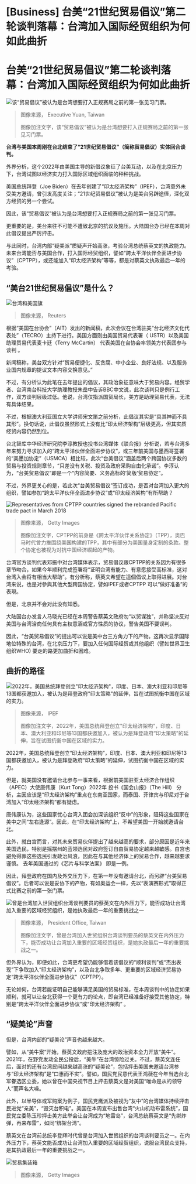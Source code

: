# [Business] 台美“21世纪贸易倡议”第二轮谈判落幕：台湾加入国际经贸组织为何如此曲折

#  台美“21世纪贸易倡议”第二轮谈判落幕：台湾加入国际经贸组织为何如此曲折


![该“贸易倡议”被认为是台湾想要打入正规赛局之前的第一张见习门票。](_128357245_whatsubject.jpg)

> 图像来源，  Executive Yuan, Taiwan
>
> 图像加注文字，该“贸易倡议”被认为是台湾想要打入正规赛局之前的第一张见习门票。

**台湾与美国本周刚在台北结束了“21世纪贸易倡议”（简称贸易倡议）实体回合谈判。**

外界分析，这个2022年由美国主导的新倡议象征了台美互动，以及在北京压力下，台湾试图以经济实力打入国际区域组织面临的种种挑战。

美国总统拜登（Joe Biden）在去年创建了“印太经济架构”（IPEF），台湾意外未受美方邀请，曾引发高度关注；“21世纪贸易倡议”被认为是美台另辟途径，深化双方经贸的另一个尝试。

因此，该“贸易倡议”被认为是台湾想要打入正规赛局之前的第一张见习门票。

更重要的是，美台来往不可能不遭致北京的抗议及施压。大陆国台办已经在本周对此倡议提出严厉抨击。

与此同时，台湾内部“疑美派”质疑声开始高涨，考验台湾总统蔡英文的执政能力。未来台湾能否与美国合作，打入国际经贸组织，譬如“跨太平洋伙伴全面进步协议”（CPTPP），或还能加入“印太经济架构”等等，都是对蔡英文执政最后一年的考验。

##  “美台21世纪贸易倡议”是什么？

![台湾和美国旗](_119171045_2c63c807-afa3-475f-82b0-a7872c5aca45.jpg)

> 图像来源，  Reuters

根据“美国在台协会”（AIT）发出的新闻稿，此次会议在台湾驻美“台北经济文化代表处”（TECRO）主持下进行。美国方面则由美国贸易代表署（ USTR）以及美国助理贸易代表麦卡廷（Terry McCartin） 代表美国在台协会率领美方代表团参与谈判  。

新闻稿称，美台双方针对“贸易便捷化、反贪腐、中小企业、良好法规、以及服务业国内规章的提议文本内容交换意见。”

不过，有分析认为此笔在去年提出的倡议，其政治象征意味大于贸易内容。经贸学者、台湾南台科技大学助理教授朱岳中告诉BBC中文说，此次谈判只是例行工作，双方谈判层级过低。他说，台湾仅指派国贸局长，美方是助理贸易代表，无法有具体结果。

不过，根据澳大利亚国立大学讲师宋文笛之前分析，此倡议其实是“具其神而不具其形”。换句话说，此倡议虽然形式上没有比“印太经济架构”层级更高，但其实质经贸内容仍然到位。

台北智库中华经济研究院李淳教授也投书台湾媒体《联合报》分析说，若与台湾多年来努力寻求加入的“跨太平洋伙伴全面进步协议”，或三年前美国与墨西哥签署的“美墨加协定”（USMCA）相比较，此次“台美倡议”涵盖后两个跨国协议多数的贸易与投资规则章节，“只差没有关税、投资及政府采购自由化承诺”。李淳认为，“台美贸易倡议”即是一个“内容简要、义务高标的‘简版’贸易协定”。

不过，外界更关心的是，若此次“台美贸易倡议”签订成功，是否对台湾加入更大的组织，譬如参加“跨太平洋伙伴全面进步协议”或“印太经济架构”有所帮助？

![Representatives from CPTPP countries signed the rebranded Pacific trade pact in March 2018](_120664501_cptppfamily.jpg)

> 图像来源，  Getty Images
>
> 图像加注文字，CPTPP的前身是《跨太平洋伙伴关系协定》（TPP），奥巴马时代曾力推围绕美国构建的TPP，其中有部分为美国量身定制的条款。整个协定也被视为对抗中国经济崛起的产物。

台湾官方谈判代表邓振中对台湾媒体表示，贸易倡议跟CPTPP的关系因为有很多章节吻合，如果今年顺利完成签署将“证明台湾有能力、有意愿接受高标准，这对台湾入会将有相当大帮助”。有分析称，蔡英文希望在這個倡议上取得进展。对台湾来说，也是对參與其他大型跨国协定，譬如IPEF或者CPTPP 可以“做好准备”的表現。

但是，北京并不会对此没有知悉。

大陆国台办发言人马晓光已经在本周警告蔡英文政府勿“以贸谋独”，并称坚决反对美国与台湾洽商任何具有主权意涵或官方性质的协议，警告美国不要误判。

因此，“台美贸易倡议”的提出可以说是美中台三方角力下的产物。这再次显示国际地位特殊的台湾，在北京压力下，要加入任何国际经贸或其他组织（譬如世界卫生组织WHO) 要走的路更加曲折和困难。

##  曲折的路径

![2022年，美国总统拜登创立"印太经济架构"，印度、日本、澳大利亚和印尼等13国都获邀加入，被认为是拜登政府"印太策略"的延伸，旨在试图抗衡中国在区域的实力。](_128357247_whatsubject.jpg)

> 图像来源，  IPEF
>
> 图像加注文字，2022年，美国总统拜登创立"印太经济架构"，印度、日本、澳大利亚和印尼等13国都获邀加入，被认为是拜登政府“印太策略”的延伸，旨在试图抗衡中国在区域的实力。

2022年，美国总统拜登创立“印太经济架构”，印度、日本、澳大利亚和印尼等13国都获邀加入，被认为是拜登政府“印太策略”的延伸，试图抗衡中国在区域的实力。

但是，就美国没有邀请台北参与一事来看，根据前美国驻亚太经济合作组织（APEC）大使唐伟康（Kurt Tong）2022年 投书《国会山报》（The Hill）  分析，主因应该是“印太经济架构”重点在东南亚国家，而泰国、菲律宾与印尼对于台湾加入“印太经济架构”都有疑虑。

唐伟康认为，这些国家忧心台湾入团会加深该组织“反中”的形象，阻碍这些国家在美中之间“左右逢源”。因此，在“印太经济架构”上，不希望美国一开始就邀请台北。

此外，就白宫而言，对其未来贸易伙伴提出了越来越高的要求，部分原因是近年来美国选民，特别是摇摆州的蓝领选民对政府签订自由贸易协定越来越敏感。白宫也避免得罪这些选民引发政治风浪，因此在与其他经济体上的贸易合作，越来越要求谨慎。 去年美国通过的《芯片与科学法案》  即是一例。

因此，拜登政府在国内及外交压力下，在第一年没有邀请台北，而另辟“台美贸易倡议”。后者可以说是妥协下的产物，有如奥运会一样，先以“表演赛形式”取得正式比赛之前的第一张门票。

![曾是台湾加入世贸组织台湾谈判要员的蔡英文在内外压力下，能否成功让台湾加入重要的区域经贸组织，是她执政最后一年的重要挑战之一](_128357249_whatsubject.jpg)

> 图像来源，  President Office, Taiwan
>
> 图像加注文字，曾是台湾加入世贸组织台湾谈判要员的蔡英文在内外压力下，能否成功让台湾加入重要的区域经贸组织，是她执政最后一年的重要挑战之一。

但外界认为，即便如此，台湾更希望仍能够借着该倡议的“顺利谈判”或“杰出表现”下争取加入“印太经济架构”，以及台北争取多年、更重要的区域经济贸易协定“跨太平洋伙伴全面进步协议”（CPTPP）。

无论如何，台湾若能证明自己能够满足美国的贸易标准，在本周谈判中的协定如果顺利，就可以让台北获得一个更有力的论点，即台湾已经准备好接受其他协定，特别是“跨太平洋伙伴全面进步协议”或“印太经济架构” 。

##  “疑美论”声音

但是，台湾内部的“疑美论”声音也越来越大。

譬如，从“美牛案”开始，蔡英文政府挹注及庞大的政治资本全力开放“美牛”。2021年，在野党发动全民公投后，“美牛”在台湾惊险过关。不过，蔡英文连任后，面对的还有台湾民间越来越高涨的“疑美论”，包括抨击美国未邀请台湾参与“印太经济架构”是“口惠而不实”。譬如，国民党民意代表王鸿薇在今年当选台北军眷选区立委，她以曾在中国央视节目上抨击蔡英文是对美国“唯命是从的领导人”而声名大噪。

此外，以半导体或军购案为例子，国民党鹰派及被视为“友中”的台湾媒体持续抨击民进党“亲美”，“毁灭台积电”。美国在本周宣布出售台湾“火山机动布雷系统”，国民党立委陈玉珍抨击美方此举会让台湾成为“地雷岛”，台湾总统蔡英文是“先绑炸弹，再来布雷”，如同“绑架台湾”。

蔡英文在台湾前总统李登辉时代曾是台湾加入世贸组织的台湾谈判要员之一。在内外压力下，蔡英文能否成功让台湾加入重要的区域经贸组织，说服台湾民众支持，是其执政最后一年的重要挑战之一。

![贸易集装箱](_110811188_gettyimages-968819844.jpg)

> 图像来源，  Getty Images


